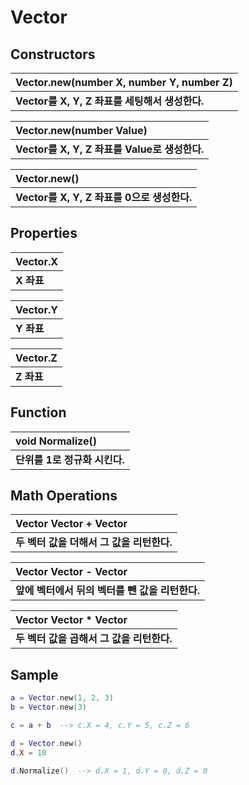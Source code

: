# Vector

## **Constructors**
| **Vector.new(number X, number Y, number Z)** |
| :--- |
| **Vector를 X, Y, Z 좌표를 세팅해서 생성한다.** |

| **Vector.new(number Value)** |
| :--- |
| **Vector를 X, Y, Z 좌표를 Value로 생성한다.** |

| **Vector.new()** |
| :--- |
| **Vector를 X, Y, Z 좌표를 0으로 생성한다.** |


 
## **Properties**

| **Vector.X** |
| :--- |
| **X 좌표** |

| **Vector.Y** |
| :--- |
| **Y 좌표** |

| **Vector.Z** |
| :--- |
| **Z 좌표** |



 ## **Function**
 
 | **void Normalize\(\)** |
 | :--- |
 | **단위를 1로 정규화 시킨다.** |


 ## **Math Operations**
 
 | **Vector Vector + Vector** |
 | :--- |
 | **두 벡터 값을 더해서 그 값을 리턴한다.** |
 
 | **Vector Vector - Vector** |
 | :--- |
 | **앞에 벡터에서 뒤의 벡터를 뺀 값을 리턴한다.** |
 
 | **Vector Vector * Vector** |
 | :--- |
 | **두 벡터 값을 곱해서 그 값을 리턴한다.** |


## **Sample**

```lua
a = Vector.new(1, 2, 3)
b = Vector.new(3)

c = a + b  --> c.X = 4, c.Y = 5, c.Z = 6

d = Vector.new()
d.X = 10

d.Normalize()  --> d.X = 1, d.Y = 0, d.Z = 0


```

